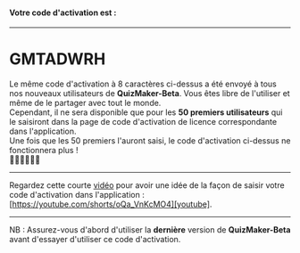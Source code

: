 #### Votre code d'activation est :

---
# GMTADWRH

Le même code d'activation à 8 caractères ci-dessus a été envoyé à tous nos nouveaux utilisateurs de **QuizMaker-Beta**. Vous êtes libre de l'utiliser et même de le partager avec tout le monde.  
Cependant, il ne sera disponible que pour les **50 premiers utilisateurs** qui le saisiront dans la page de code d'activation de licence correspondante dans l'application.  
Une fois que les 50 premiers l'auront saisi, le code d'activation ci-dessus ne fonctionnera plus !  
🏃🏽🏃🏃🏼‍🏁

---
Regardez cette courte [vidéo][youtube] pour avoir une idée de la façon de saisir votre code d'activation dans l'application : [https://youtube.com/shorts/oQa_VnKcMO4][youtube].

---
NB : Assurez-vous d'abord d'utiliser la **dernière** version de **QuizMaker-Beta** avant d'essayer d'utiliser ce code d'activation.

[youtube]: https://youtube.com/shorts/oQa_VnKcMO4
